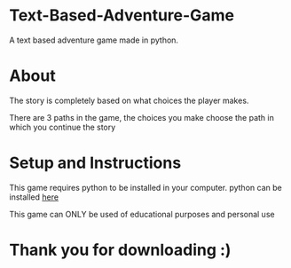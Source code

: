 # Text-Based-Adventure-Game
A text based adventure game made in python. 

# About
The story is completely based on what choices the player makes.

There are 3 paths in the game, the choices you make choose the path in which you continue the story

# Setup and Instructions
This game requires python to be installed in your computer. python can be installed [here](https://www.python.org/downloads)

This game can ONLY be used of educational purposes and personal use

# Thank you for downloading :)
